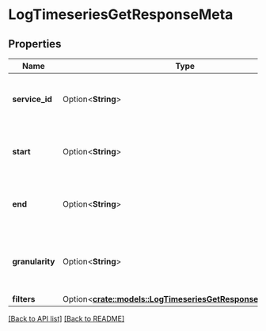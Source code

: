 # LogTimeseriesGetResponseMeta

## Properties

Name | Type | Description | Notes
------------ | ------------- | ------------- | -------------
**service_id** | Option<**String**> | ID of the service for which data was returned. | 
**start** | Option<**String**> | Start time for the query as supplied in the request. | 
**end** | Option<**String**> | End time for the query as supplied in the request. | 
**granularity** | Option<**String**> | The granularity of the time buckets in the response. | 
**filters** | Option<[**crate::models::LogTimeseriesGetResponseMetaFilters**](LogTimeseriesGetResponseMetaFilters.md)> |  | 

[[Back to API list]](../README.md#documentation-for-api-endpoints) [[Back to README]](../README.md)


